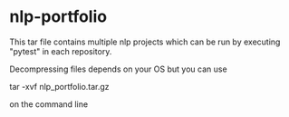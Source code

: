 # nlp-portfolio
This tar file contains multiple nlp projects which can be run by executing "pytest" in each repository. 

Decompressing files depends on your OS but you can use

tar -xvf nlp_portfolio.tar.gz

on the command line
